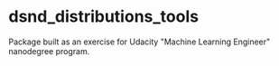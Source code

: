 # dsnd_distributions_tools

Package built as an exercise for Udacity "Machine Learning Engineer" nanodegree program.
